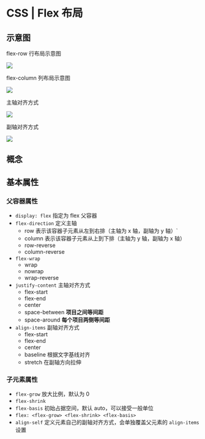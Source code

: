 # CSS | Flex 布局

## 示意图

flex-row 行布局示意图

![](https://cjpark-1304138896.cos.ap-guangzhou.myqcloud.com/note_img/20211207170923.png)

flex-column 列布局示意图

![](https://cjpark-1304138896.cos.ap-guangzhou.myqcloud.com/note_img/20211207170934.png)

主轴对齐方式

![](https://cjpark-1304138896.cos.ap-guangzhou.myqcloud.com/note_img/20211214100601.png)

副轴对齐方式

![](https://cjpark-1304138896.cos.ap-guangzhou.myqcloud.com/note_img/20211214101144.png)

## 概念



## 基本属性

### 父容器属性

+ `display: flex` 指定为 flex 父容器
+ `flex-direction` 定义主轴
  + row 表示该容器子元素从左到右排（主轴为 x 轴，副轴为 y 轴）` 
  + column 表示该容器子元素从上到下排（主轴为 y 轴，副轴为 x 轴）
  + row-reverse
  + column-reverse
+ `flex-wrap`
  + wrap
  + nowrap
  + wrap-reverse
+ `justify-content` 主轴对齐方式
  + flex-start
  + flex-end
  + center
  + space-between **项目之间等间距**
  + space-around **每个项目两侧等间距**
+ `align-items` 副轴对齐方式
  + flex-start
  + flex-end
  + center
  + baseline 根据文字基线对齐
  + stretch 在副轴方向拉伸

### 子元素属性

+ `flex-grow` 放大比例，默认为 0
+ `flex-shrink`
+ `flex-basis` 初始占据空间，默认 auto，可以接受一般单位
+ `flex: <flex-grow> <flex-shrink> <flex-basis>`
+ `align-self` 定义元素自己的副轴对齐方式，会单独覆盖父元素的 `align-items` 设置

